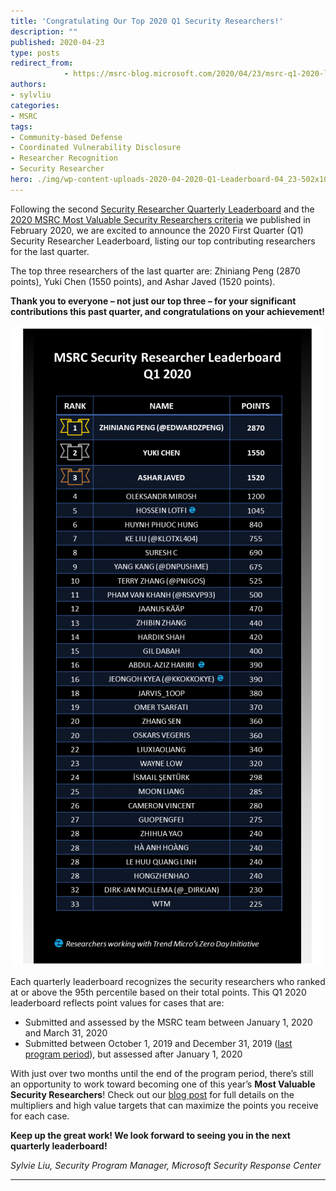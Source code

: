```yaml
---
title: 'Congratulating Our Top 2020 Q1 Security Researchers!'
description: ""
published: 2020-04-23
type: posts
redirect_from:
            - https://msrc-blog.microsoft.com/2020/04/23/msrc-q1-2020-leaderboard/
authors:
- sylvliu
categories:
- MSRC
tags:
- Community-based Defense
- Coordinated Vulnerability Disclosure
- Researcher Recognition
- Security Researcher
hero: ./img/wp-content-uploads-2020-04-2020-Q1-Leaderboard-04_23-502x1024.png
---
```

<!-- wp:paragraph -->

Following the second [Security Researcher Quarterly Leaderboard](https://msrc-blog.microsoft.com/2020/01/15/msrc-q4-2019-leaderboard/) and the [2020 MSRC Most Valuable Security Researchers criteria](https://msrc-blog.microsoft.com/2020/02/03/recognizing-security-researchers-in-2020/) we published in February 2020, we are excited to announce the 2020 First Quarter (Q1) Security Researcher Leaderboard, listing our top contributing researchers for the last quarter.

<!-- /wp:paragraph -->

<!-- wp:paragraph -->

The top three researchers of the last quarter are: Zhiniang Peng (2870 points), Yuki Chen (1550 points), and Ashar Javed (1520 points).

<!-- /wp:paragraph -->

<!-- wp:paragraph -->

**Thank you to everyone – not just our top three – for your significant contributions this past quarter, and congratulations on your achievement!**

<!-- /wp:paragraph -->

<!-- wp:image {"align":"center","id":11845,"width":659,"height":1344,"sizeSlug":"large"} -->

![](./img/wp-content-uploads-2020-04-2020-Q1-Leaderboard-04_23-502x1024.png)

<!-- /wp:image -->

<!-- wp:paragraph -->

Each quarterly leaderboard recognizes the security researchers who ranked at or above the 95th percentile based on their total points. This Q1 2020 leaderboard reflects point values for cases that are:

<!-- /wp:paragraph -->

<!-- wp:list -->

- Submitted and assessed by the MSRC team between January 1, 2020 and March 31, 2020
- Submitted between October 1, 2019 and December 31, 2019 ([last program period](https://msrc-blog.microsoft.com/2020/01/15/msrc-q4-2019-leaderboard/)), but assessed after January 1, 2020

<!-- /wp:list -->

<!-- wp:paragraph -->

With just over two months until the end of the program period, there’s still an opportunity to work toward becoming one of this year’s **Most Valuable Security Researchers**! Check out our [blog post](https://msrc-blog.microsoft.com/2020/02/03/recognizing-security-researchers-in-2020/) for full details on the multipliers and high value targets that can maximize the points you receive for each case.

<!-- /wp:paragraph -->

<!-- wp:paragraph -->

**Keep up the great work! We look forward to seeing you in the next quarterly leaderboard!**

<!-- /wp:paragraph -->

<!-- wp:paragraph -->

_Sylvie Liu, Security Program Manager, Microsoft Security Response Center_

<!-- /wp:paragraph -->

<!-- wp:separator -->

---

<!-- /wp:separator -->
